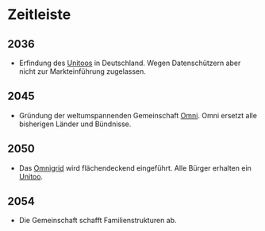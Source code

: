 # Zeitleiste

## 2036
- Erfindung des [Unitoos](/wiki/glossar/Unitoo.md) in Deutschland. Wegen Datenschützern aber nicht zur Markteinführung zugelassen.

## 2045
- Gründung der weltumspannenden Gemeinschaft [Omni](/wiki/glossar/Omni.md). Omni ersetzt alle bisherigen Länder und Bündnisse.

## 2050
- Das [Omnigrid](/wiki/glossar/Unigrid.md) wird flächendeckend eingeführt. Alle Bürger erhalten ein [Unitoo](/wiki/glossar/Unitoo.md).

## 2054
- Die Gemeinschaft schafft Familienstrukturen ab.

